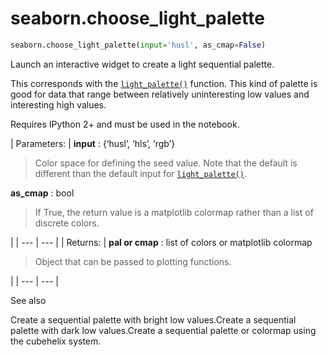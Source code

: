 # seaborn.choose_light_palette

```py
seaborn.choose_light_palette(input='husl', as_cmap=False)
```

Launch an interactive widget to create a light sequential palette.

This corresponds with the [`light_palette()`](seaborn.light_palette.html#seaborn.light_palette "seaborn.light_palette") function. This kind of palette is good for data that range between relatively uninteresting low values and interesting high values.

Requires IPython 2+ and must be used in the notebook.

| Parameters: | **input** : {‘husl’, ‘hls’, ‘rgb’}

> Color space for defining the seed value. Note that the default is different than the default input for [`light_palette()`](seaborn.light_palette.html#seaborn.light_palette "seaborn.light_palette").

**as_cmap** : bool

> If True, the return value is a matplotlib colormap rather than a list of discrete colors.

 |
| --- | --- |
| Returns: | **pal or cmap** : list of colors or matplotlib colormap

> Object that can be passed to plotting functions.

 |
| --- | --- |

See also

Create a sequential palette with bright low values.Create a sequential palette with dark low values.Create a sequential palette or colormap using the cubehelix system.
